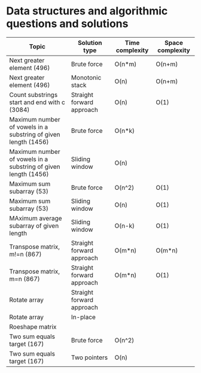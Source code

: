 # Data structures and algorithmic questions and solutions


| **Topic**                                    | **Solution type**                | **Time complexity** | **Space complexity** |
|----------------------------------------------|----------------------------------|---------------------|----------------------|
| Next greater element (496)                   | Brute force                      | O(n*m)              | O(n+m)               |
| Next greater element (496)                   | Monotonic stack                  | O(n)                | O(n+m)               |  
| Count substrings start and end with c (3084) | Straight forward approach        | O(n)                | O(1)                 |
| Maximum number of vowels in a substring of given length (1456)| Brute force     | O(n*k)              |                      |
| Maximum number of vowels in a substring of given length (1456)| Sliding window  | O(n)                |                      |
| Maximum sum subarray (53)                    | Brute force                      | O(n^2)              | O(1)                 |
| Maximum sum subarray (53)                    | Sliding window                   | O(n)                | O(1)                 |
| MAximum average subarray of given length     | Sliding window                   | O(n-k)              | O(1)                 | 
| Transpose matrix, m!=n (867)                 | Straight forward approach        | O(m*n)              | O(m*n)               |
| Transpose matrix, m=n (867)                  | Straight forward approach        | O(m*n)              | O(1)                 |
| Rotate array                                 | Straight forward approach        |                     |                      | 
| Rotate array                                 | In-place                         |                     |                      |
| Roeshape matrix                              |                                  |                     |                      | 
| Two sum equals target (167)                  | Brute force                      | O(n^2)              |                      | 
| Two sum equals target (167)                  | Two pointers                     | O(n)                |                      | 
